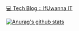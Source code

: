  [💻 Tech Blog :: IfUwanna IT ](https://ifuwanna.tistory.com/)


 [![Anurag's github stats](https://github-readme-stats.vercel.app/api?username=ifuwanna)](https://github.com/anuraghazra/github-readme-stats)
